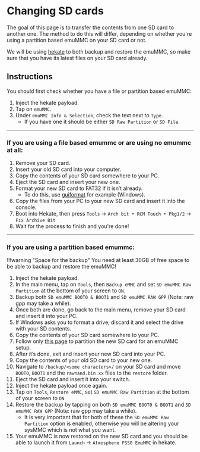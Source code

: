 # Changing SD cards

The goal of this page is to transfer the contents from one SD card to another one. The method to do this will differ, depending on whether you're using a partition based emuMMC on your SD card or not.

We will be using [hekate](https://github.com/CTCaer/hekate/releases/) to both backup and restore the emuMMC, so make sure that you have its latest files on your SD card already.

## Instructions

You should first check whether you have a file or partition based emuMMC:
    
1.  Inject the hekate payload.
2.  Tap on `emuMMC`.
3.  Under `emuMMC Info & Selection`, check the text next to `Type`.
    - If you have one it should be either `SD Raw Partition` or `SD File`.

-----
### If you are using a file based emummc or are using no emummc at all:
        
1.  Remove your SD card.   
2.  Insert your old SD card into your computer.
3.  Copy the contents of your SD card somewhere to your PC.
4.  Eject the SD card and insert your new one.
5.  Format your new SD card to FAT32 if it isn’t already.
    - To do this, use [guiformat](http://ridgecrop.co.uk/index.htm?guiformat.htm) for example (Windows).
6.  Copy the files from your PC to your new SD card and insert it into the console.
7.  Boot into Hekate, then press `Tools` -> `Arch bit • RCM Touch • Pkg1/2` -> `Fix Archive Bit`
8.  Wait for the process to finish and you're done!

-----
### If you are using a partition based emummc:
    
!!!warning "Space for the backup"
    You need at least 30GB of free space to be able to backup and restore the emuMMC!

1.  Inject the hekate payload.
2.  In the main menu, tap on `Tools`, then `Backup eMMC` and set `SD emuMMC Raw Partition` at the bottom of your screen to `ON`.
3.  Backup both `SD emuMMC BOOT0 & BOOT1` and `SD emuMMC RAW GPP` (Note: raw gpp may take a while).
4.  Once both are done, go back to the main menu, remove your SD card and insert it into your PC.
5.  If Windows asks you to format a drive, discard it and select the drive with your SD contents.
6.  Copy the contents of your SD card somewhere to your PC.
7.  Follow only [this page](https://switchgui.de/switch-guide/user_guide/emummc/partitioning_sd/) to partition the new SD card for an emuMMC setup.
8.  After it’s done, exit and insert your new SD card into your PC.
9.  Copy the contents of your old SD card to your new one.
10. Navigate to `/backup/<some characters>/` on your SD card and move `BOOT0`, `BOOT1` and the `rawnand.bin.xx` files to the `restore` folder.
11. Eject the SD card and insert it into your switch.
12. Inject the hekate payload once again.
13. Tap on `Tools`, `Restore eMMC`, set `SD emuMMC Raw Partition` at the bottom of your screen to `ON`.
14. Restore the backup by tapping on both `SD emuMMC BOOT0 & BOOT1` and `SD emuMMC RAW GPP` (Note: raw gpp may take a while).
    - It is very important that for both of these the `SD emuMMC Raw Partition` option is enabled, otherwise you will be altering your sysMMC
      which is not what you want.
15. Your emuMMC is now restored on the new SD card and you should be able to launch it from `Launch` -> `Atmosphere FSS0 EmuMMC`  in hekate.

